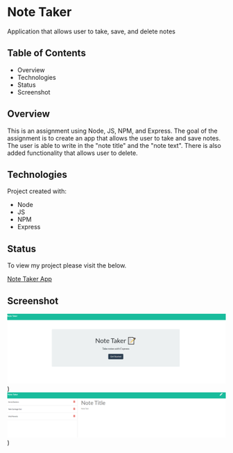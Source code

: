 # Note Taker
Application that allows user to take, save, and delete notes

## Table of Contents
* Overview
* Technologies
* Status
* Screenshot


## Overview
This is an assignment using Node, JS, NPM, and Express. The goal of the assignment is to create an app that allows the user to take and save notes. The user is able to write in the "note title" and the "note text". There is also added functionality that allows user to delete.

## Technologies
Project created with:
* Node
* JS
* NPM
* Express


## Status
To view my project please visit the below.

[Note Taker App](https://notetaker-19926.herokuapp.com/)

## Screenshot


![screenshot](assets/images/example.png))
![screenshot](assets/images/screenshot.png))